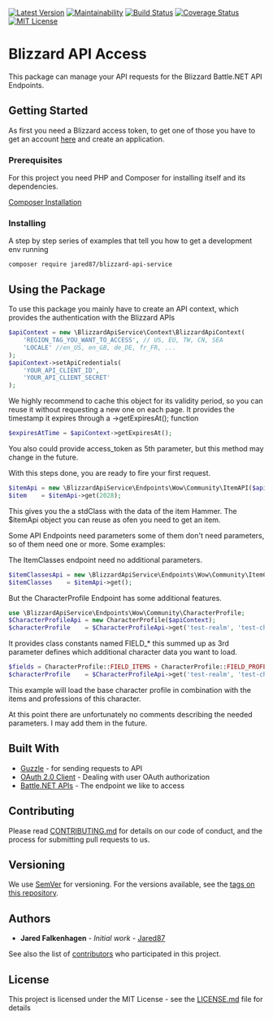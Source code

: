 [![Latest Version](https://img.shields.io/packagist/v/jared87/blizzard-api-service.svg)](https://packagist.org/packages/jared87/blizzard-api-service)
[![Maintainability](https://api.codeclimate.com/v1/badges/62787c08881c0ef651c1/maintainability)](https://codeclimate.com/github/Jared87/BlizzardAPI/maintainability)
[![Build Status](https://travis-ci.com/Jared87/BlizzardAPI.svg?branch=master)](https://travis-ci.com/Jared87/BlizzardAPI/)
[![Coverage Status](https://coveralls.io/repos/github/Jared87/BlizzardAPI/badge.svg?branch=master)](https://coveralls.io/github/Jared87/BlizzardAPI?branch=master)
[![MIT License](https://img.shields.io/packagist/l/jared87/blizzard-api-service.svg)](https://github.com/Jared87/BlizzardAPI/blob/master/LICENSE.md)
# Blizzard API Access

This package can manage your API requests for the Blizzard Battle.NET API Endpoints.

## Getting Started

As first you need a Blizzard access token, to get one of those you have to get an account [here](https://develop.battle.net/) and create an application.

### Prerequisites

For this project you need PHP and Composer for installing itself and its dependencies.

[Composer Installation](https://getcomposer.org/download/)

### Installing

A step by step series of examples that tell you how to get a development env running


```
composer require jared87/blizzard-api-service
```

## Using the Package

To use this package you mainly have to create an API context, which provides the authentication with the Blizzard APIs
```php
$apiContext = new \BlizzardApiService\Context\BlizzardApiContext(
    'REGION_TAG_YOU_WANT_TO_ACCESS', // US, EU, TW, CN, SEA
    'LOCALE' //en_US, en_GB, de_DE, fr_FR, ...
);
$apiContext->setApiCredentials(
    'YOUR_API_CLIENT_ID',
    'YOUR_API_CLIENT_SECRET'
);
```
We highly recommend to cache this object for its validity period, so you can reuse it without requesting a new one on each page. It provides the timestamp it expires through a ->getExpiresAt(); function
```php
$expiresAtTime = $apiContext->getExpiresAt();
```
You also could provide access_token as 5th parameter, but this method may change in the future.

With this steps done, you are ready to fire your first request.
```php
$itemApi = new \BlizzardApiService\Endpoints\Wow\Community\ItemAPI($apiContext);
$item    = $itemApi->get(2028);
```
This gives you the a stdClass with the data of the item Hammer. The $itemApi object you can reuse as ofen you need to get an item.

Some API Endpoints need parameters some of them don't need parameters, so of them need one or more. Some examples:

The ItemClasses endpoint need no additional parameters.
```php
$itemClassesApi = new \BlizzardApiService\Endpoints\Wow\Community\ItemClasses($apiContext);
$itemClasses    = $itemApi->get();
```

But the CharacterProfile Endpoint has some additional features.
```php
use \BlizzardApiService\Endpoints\Wow\Community\CharacterProfile;
$CharacterProfileApi = new CharacterProfile($apiContext);
$characterProfile    = $CharacterProfileApi->get('test-realm', 'test-character');
```
It provides class constants named FIELD_* this summed up as 3rd parameter defines which additional character data you want to load.
```php
$fields = CharacterProfile::FIELD_ITEMS + CharacterProfile::FIELD_PROFESSIONS;
$characterProfile    = $CharacterProfileApi->get('test-realm', 'test-character', $fields);
```
This example will load the base character profile in combination with the items and professions of this character.

At this point there are unfortunately no comments describing the needed parameters. I may add them in the future.

## Built With

* [Guzzle](https://github.com/guzzle/guzzle) - for sending requests to API
* [OAuth 2.0 Client](https://github.com/thephpleague/oauth2-client) - Dealing with user OAuth authorization
* [Battle.NET APIs](https://develop.battle.net/) - The endpoint we like to access

## Contributing

Please read [CONTRIBUTING.md](CONTRIBUTING.md) for details on our code of conduct, and the process for submitting pull requests to us.

## Versioning

We use [SemVer](http://semver.org/) for versioning. For the versions available, see the [tags on this repository](https://github.com/Jared87/BlizzardAPI/tags). 

## Authors

* **Jared Falkenhagen** - *Initial work* - [Jared87](https://github.com/Jared87)

See also the list of [contributors](https://github.com/Jared87/BlizzardAPI/graphs/contributors) who participated in this project.

## License

This project is licensed under the MIT License - see the [LICENSE.md](LICENSE.md) file for details
